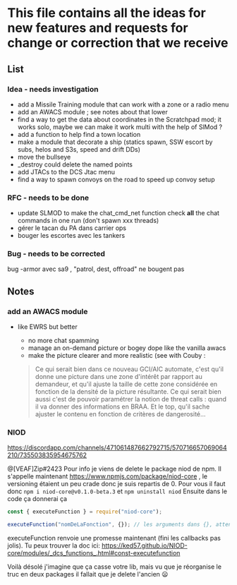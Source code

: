 # This file contains all the ideas for new features and requests for change or correction that we receive

## List

### Idea - needs investigation

- add a Missile Training module that can work with a zone or a radio menu
- add an AWACS module ; see notes about that lower
- find a way to get the data about coordinates in the Scratchpad mod; it works solo, maybe we can make it work multi with the help of SlMod ?
- add a function to help find a town location
- make a module that decorate a ship (statics spawn, SSW escort by subs, helos and S3s, speed and drift DDs)
- move the bullseye
- _destroy could delete the named points
- add JTACs to the DCS Jtac menu
- find a way to spawn convoys on the road to speed up convoy setup

### RFC - needs to be done

- update SLMOD to make the chat_cmd_net function check __all__ the chat commands in one run (don't spawn xxx threads)
- gérer le tacan du PA dans carrier ops
- bouger les escortes avec les tankers

### Bug - needs to be corrected

bug -armor avec sa9 , "patrol, dest, offroad" ne bougent pas
## Notes

### add an AWACS module

- like EWRS but better

  - no more chat spamming
  - manage an on-demand picture or bogey dope like the vanilla awacs
  - make the picture clearer and more realistic (see with Couby :
  > Ce qui serait bien dans ce nouveau GCI/AIC automate, c'est qu'il donne une picture dans une zone d'intérêt par rapport au demandeur, et qu'il ajuste la taille de cette zone considérée en fonction de la densité de la picture résultante.
  > Ce qui serait bien aussi c'est de pouvoir paramétrer la notion de threat calls : quand il va donner des informations en BRAA.
  > Et le top, qu'il sache ajuster le contenu en fonction de critères de dangerosité...
  
### NIOD

  https://discordapp.com/channels/471061487662792715/570716657069064210/735503835954675762

@[VEAF]Zip#2423 Pour info je viens de delete le package niod de npm. Il s'appelle maintenant https://www.npmjs.com/package/niod-core , le versioning étaient un peu crade donc je suis repartis de 0. Pour vous il faut donc `npm i niod-core@v0.1.0-beta.3` et `npm uninstall niod`
Ensuite dans le code ça donnerai ça 

```js
const { executeFunction } = require("niod-core");

executeFunction("nomDeLaFonction", {}); // les arguments dans {}, attention il faut que la fonction lua s'attende a recevoir les arguments sous forme de tableau aussi
```

executeFunction renvoie une promesse maintenant (fini les callbacks pas jolis). Tu peux trouver la doc ici: https://ked57.github.io/NIOD-core/modules/_dcs_functions_.html#const-executefunction

Voilà désolé j'imagine que ça casse votre lib, mais vu que je réorganise le truc en deux packages il fallait que je delete l'ancien :frowning:
